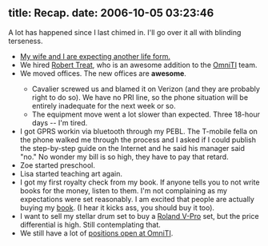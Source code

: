 title: Recap.
date: 2006-10-05 03:23:46
---

<p>A lot has happened since I last chimed in.  I'll go over it all with blinding terseness.</p>

<ul>
 <li><a href="http://www.lethargy.org/~lisa/index.php?/archives/341-Personal-Stuff.html">My wife and I are expecting another life form.</a></li>
 <li>We hired <a href="http://people.planetpostgresql.org/xzilla/">Robert Treat</a>, who is an awesome addition to the <a href="http://omniti.com/">OmniTI</a> team.</li>
 <li>We moved offices.  The new offices are <b>awesome</b>.</li>
 <ul>
  <li>Cavalier screwed us and blamed it on Verizon (and they are probably right to do so).  We have no PRI line, so the phone situation will be entirely inadequate for the next week or so.</li>
  <li>The equipment move went a lot slower than expected.  Three 18-hour days -- I'm tired.</li>
 </ul>
 <li>I got GPRS workin via bluetooth through my PEBL.  The T-mobile fella on the phone walked me through the process and I asked if I could publish the step-by-step guide on the Internet and he said his manager said "no."  No wonder my bill is so high, they have to pay that retard.</li>
 <li>Zoe started preschool.</li>
 <li>Lisa started teaching art again.</li>
 <li>I got my first royalty check from my book.  If anyone tells you to not write books for the money, listen to them.  I'm not complaining as my expectations were set reasonably.  I am excited that people are actually buying my <a href="http://www.amazon.com/dp/067232699X?tag=lethargy-20&camp=14573&creative=327641&linkCode=as1&creativeASIN=067232699X&adid=0F4JZ5RGK4E3DP84RZW3&">book</a>. (I hear it kicks ass, you should buy it too).</li>
 <li>I want to sell my stellar drum set to buy a <a href="http://www.roland.com/products/en/TD-20K/">Roland V-Pro</a> set, but the price differential is high.  Still contemplating that.</li>
 <li>We still have a lot of <a href="http://omniti.com/people/jobs">positions open at OmniTI</a>.</li>
</ul>
